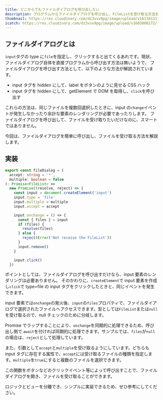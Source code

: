 ```yaml
---
title: どこからでもファイルダイアログを呼び出したい
description: プログラムからファイルダイアログを呼び出し、FileListを受け取る方法を解説する
thumbnail: https://res.cloudinary.com/dz3vsv9pg/image/upload/v1613813117/file-dialog/thumbnail.png
icatch: https://res.cloudinary.com/dz3vsv9pg/image/upload/v1603808272/file-dialog/file-dialog.png
---
```


## ファイルダイアログとは

`input`タグの type に`file`を指定し、クリックすると出てくるあれです。現状、ファイルダイアログ自体を直接プログラムから呼び出す方法は無いようで、
ファイルダイアログを呼び出す方法として、以下のような方法が解説されています。

- input タグを hidden にして、label をボタンのように見せる CSS ハック
- input タグを hidden にして、getElement で DOM を取得し、`click`を呼び出す

これらの方法は、同じファイルを複数回選択したときに、input の`change`イベントが発生しなかったり余計な要素のレンダリングが必要であったりします。
ファイルダイアログを呼び出して、ファイルを受け取りたいだけなのに、スマートではありません。

今回は、ファイルダイアログを簡単に呼び出し、ファイルを受け取る方法を解説します。

## 実装

```ts
export const fileDialog = (
  accept: string = '*',
  multiple: boolean = false
): Promise<FileList> =>
  new Promise((resolve, reject) => {
    const input = document.createElement('input')
    input.type = 'file'
    input.multiple = multiple
    input.accept = accept

    input.onchange = () => {
      const { files } = input
      if (files) {
        resolve(files)
      } else {
        reject(Error('Not receive the FileList'))
      }
      input.remove()
    }

    input.click()
  })
```

ポイントとしては、ファイルダイアログを呼び出すだけなら、input 要素のレンダリングは必要ありません。
そのかわりに、`createElement`で input 要素を作成し`click`で type=file の input タグをクリックしたときと、同じイベントを発生できます。

input 要素では`onchange`の発火後、`input`の`files`プロパティで、ファイルダイアログで選択されたファイルへアクセスできます。型としては`FileList`または`null`を受け取るので、null チェックのために分岐します。

Promise でラップすることにより、`onchange`を同期的に処理できるため、呼び出し側で `await`を付ければ同期的に処理できます。サンプルでは、`files`が`null`の場合は、`reject`として処理しています。

また、引数として`accept`と`multiple`を受け取るようにしています。どちらも input タグに存在する属性で、`accept`には受け取るファイルの種類を指定します。`multiple`を`true`にすると複数のファイルを選択できます。

この関数をボタンなどのクリックイベント等によって呼び出すことで、ファイルダイアログを開き、ファイルを受け取ることができます。

ロジックとビューを分離でき、シンプルに実装できるため、ぜひ参考にしてください。
